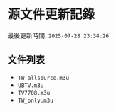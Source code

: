# 源文件更新記錄

最後更新時間: `2025-07-28 23:34:26`

## 文件列表
- `TW_allsource.m3u`
- `UBTV.m3u`
- `TV7708.m3u`
- `TW_only.m3u`
